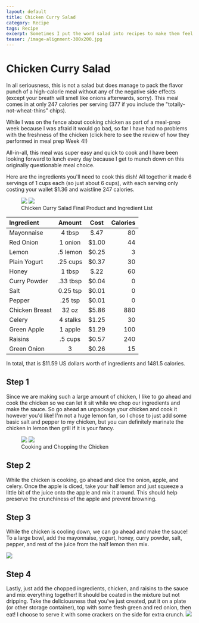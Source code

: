 ```yaml
---
layout: default
title: Chicken Curry Salad
category: Recipe
tags: Recipe
excerpt: Sometimes I put the word salad into recipes to make them feel healthier than they are...
teaser: /image-alignment-300x200.jpg
---
```

# Chicken Curry Salad

In all seriousness, this is not a salad but does manage to pack the flavor punch of a high-calorie meal without any of the negative side effects (except your breath will smell like onions afterwards, sorry). This meal comes in at only 247 calories per serving (377 if you include the "totally-not-wheat-thins" chips). 

While I was on the fence about cooking chicken as part of a meal-prep week because I was afraid it would go bad, so far I have had no problems with the freshness of the chicken (click here to see the review of how they performed in meal prep Week 4!)

All-in-all, this meal was super easy and quick to cook and I have been looking forward to lunch every day because I get to munch down on this originally questionable meal choice. 

Here are the ingredients you'll need to cook this dish! All together it made 6 servings of 1 cups each (so just about 6 cups), with each serving only costing your wallet $1.36 and waistline 247 calories. 

<figure class="half">
  <img src="{{ site.url }}/images/Meal Prep/Week 4/Chicken Curry Salad/Close Up of Chicken Curry.jpg">
  <img src="{{ site.url }}/images/Meal Prep/Week 4/Chicken Curry Salad/Chicken Curry Salad Ingredients RESIZED.jpg">
	<figcaption>Chicken Curry Salad Final Product and Ingredient List</figcaption>
</figure>

**Ingredient** | **Amount** | **Cost** |   **Calories**
|:------------- |:-------------:| :-----:|   -----:|
Mayonnaise|	4 tbsp	| $.47 |	80
Red Onion |1 onion |$1.00| 44
Lemon|	.5 lemon	| $0.25 |	3
Plain Yogurt|	.25	cups	| $0.37 |	30
Honey	|1	tbsp|	 $.22 	| 60
Curry Powder|	.33	tbsp|	 $0.04 |	0
Salt|	0.25	tsp|	 $0.01 |	0
Pepper	| .25 tsp	| $0.01 |	0
Chicken Breast|	32 oz	| $5.86 |	880
Celery|	4	stalks |	 $1.25|	30
Green Apple|	1 apple	| $1.29 |	100
Raisins	| .5 cups	| $0.57 |	240
Green Onion|	3	|	 $0.26 |	15

In total, that is $11.59 US dollars worth of ingredients and 1481.5 calories.

<h2> Step 1 </h2>

Since we are making such a large amount of chicken, I like to go ahead and cook the chicken so we can let it sit while we chop our ingredients and make the sauce. So go ahead an unpackage your chicken and cook it however you'd like! I'm not a huge lemon fan, so I chose to just add some basic salt and pepper to my chicken, but you can definitely marinate the chicken in lemon then grill if it is your fancy. 

<figure class="half">
  <img src="{{ site.url }}/images/Meal Prep/Week 4/Chicken Curry Salad/Chicken in Pan RESIZED.jpg">
  <img src="{{ site.url }}/images/Meal Prep/Week 4/Chicken Curry Salad/Chopped Chicken RESIZED.jpg">
	<figcaption>Cooking and Chopping the Chicken</figcaption>
</figure>

<h2> Step 2 </h2>

While the chicken is cooking, go ahead and dice the onion, apple, and celery. Once the apple is diced, take your half lemon and just squeeze a little bit of the juice onto the apple and mix it around. This should help preserve the crunchiness of the apple and prevent browning. 

<h2> Step 3 </h2>

While the chicken is cooling down, we can go ahead and make the sauce! To a large bowl, add the mayonnaise, yogurt, honey, curry powder, salt, pepper, and rest of the juice from the half lemon then mix. 

<img src="{{ site.url }}/images/Meal Prep/Week 4/Chicken Curry Salad/Chopped Ingredients and Sauce RESIZED.jpg">

<h2> Step 4 </h2>
Lastly, just add the chopped ingredients, chicken, and raisins to the sauce and mix everything together! It should be coated in the mixture but not dripping. Take the deliciousness that you've just created, put it on a plate (or other storage container), top with some fresh green and red onion, then eat! I choose to serve it with some crackers on the side for extra crunch. 


<img src="{{ site.url }}/images/Meal Prep/Week 4/Chicken Curry Salad/Close Up of Chicken Curry RESIZED.jpg">
